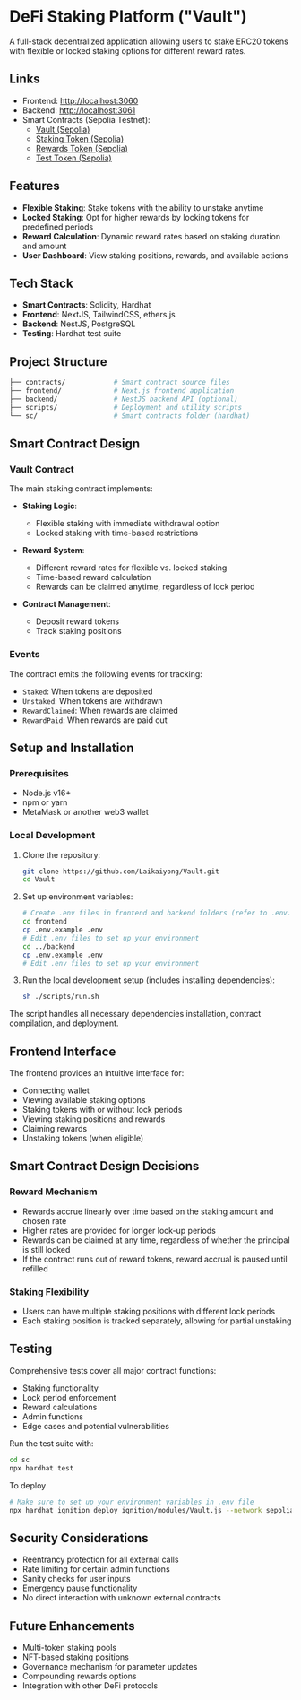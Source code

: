 # DeFi Staking Platform ("Vault")

A full-stack decentralized application allowing users to stake ERC20 tokens with flexible or locked staking options for different reward rates.

## Links

- Frontend: [http://localhost:3060](http://localhost:3060)
- Backend: [http://localhost:3061](http://localhost:3061)
- Smart Contracts (Sepolia Testnet):
  - [Vault (Sepolia)](https://sepolia.etherscan.io/address/0x2B8f94ceeA12A7806469A2A6bfb87F9D6ee66C6e)
  - [Staking Token (Sepolia)](https://sepolia.etherscan.io/address/0xa895600CF9b295bEf5a0ABce08C04d772360FBE6)
  - [Rewards Token (Sepolia)](https://sepolia.etherscan.io/address/0x6ed2641f4207F495B94B2F44b7CB972Cf2E21945)
  - [Test Token (Sepolia)](https://sepolia.etherscan.io/token/0x6ed2641f4207F495B94B2F44b7CB972Cf2E21945#balances)


## Features

- **Flexible Staking**: Stake tokens with the ability to unstake anytime
- **Locked Staking**: Opt for higher rewards by locking tokens for predefined periods
- **Reward Calculation**: Dynamic reward rates based on staking duration and amount
- **User Dashboard**: View staking positions, rewards, and available actions

## Tech Stack

- **Smart Contracts**: Solidity, Hardhat
- **Frontend**: NextJS, TailwindCSS, ethers.js
- **Backend**: NestJS, PostgreSQL
- **Testing**: Hardhat test suite

## Project Structure

```bash
├── contracts/            # Smart contract source files
├── frontend/             # Next.js frontend application
├── backend/              # NestJS backend API (optional)
├── scripts/              # Deployment and utility scripts
└── sc/                   # Smart contracts folder (hardhat)
```

## Smart Contract Design

### Vault Contract

The main staking contract implements:

- **Staking Logic**:
  - Flexible staking with immediate withdrawal option
  - Locked staking with time-based restrictions
- **Reward System**:

  - Different reward rates for flexible vs. locked staking
  - Time-based reward calculation
  - Rewards can be claimed anytime, regardless of lock period

- **Contract Management**:
  - Deposit reward tokens
  - Track staking positions

### Events

The contract emits the following events for tracking:

- `Staked`: When tokens are deposited
- `Unstaked`: When tokens are withdrawn
- `RewardClaimed`: When rewards are claimed
- `RewardPaid`: When rewards are paid out

## Setup and Installation

### Prerequisites

- Node.js v16+
- npm or yarn
- MetaMask or another web3 wallet

### Local Development

1. Clone the repository:

   ```bash
   git clone https://github.com/Laikaiyong/Vault.git
   cd Vault
   ```

2. Set up environment variables:

   ```bash
   # Create .env files in frontend and backend folders (refer to .env.example)
   cd frontend
   cp .env.example .env
   # Edit .env files to set up your environment
   cd ../backend
   cp .env.example .env
   # Edit .env files to set up your environment
   ```

3. Run the local development setup (includes installing dependencies):

   ```bash
   sh ./scripts/run.sh
   ```

The script handles all necessary dependencies installation, contract compilation, and deployment.

## Frontend Interface

The frontend provides an intuitive interface for:

- Connecting wallet
- Viewing available staking options
- Staking tokens with or without lock periods
- Viewing staking positions and rewards
- Claiming rewards
- Unstaking tokens (when eligible)

## Smart Contract Design Decisions

### Reward Mechanism

- Rewards accrue linearly over time based on the staking amount and chosen rate
- Higher rates are provided for longer lock-up periods
- Rewards can be claimed at any time, regardless of whether the principal is still locked
- If the contract runs out of reward tokens, reward accrual is paused until refilled

### Staking Flexibility

- Users can have multiple staking positions with different lock periods
- Each staking position is tracked separately, allowing for partial unstaking

## Testing

Comprehensive tests cover all major contract functions:

- Staking functionality
- Lock period enforcement
- Reward calculations
- Admin functions
- Edge cases and potential vulnerabilities

Run the test suite with:

```bash
cd sc
npx hardhat test
```

To deploy

```bash
# Make sure to set up your environment variables in .env file
npx hardhat ignition deploy ignition/modules/Vault.js --network sepolia
```

## Security Considerations

- Reentrancy protection for all external calls
- Rate limiting for certain admin functions
- Sanity checks for user inputs
- Emergency pause functionality
- No direct interaction with unknown external contracts

## Future Enhancements

- Multi-token staking pools
- NFT-based staking positions
- Governance mechanism for parameter updates
- Compounding rewards options
- Integration with other DeFi protocols

